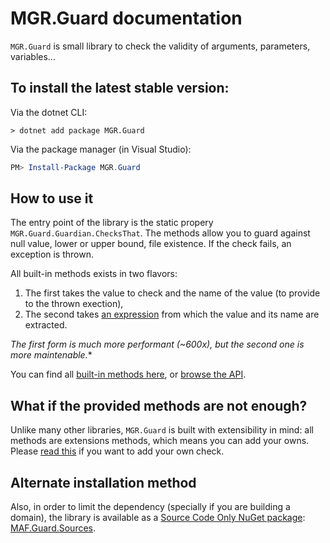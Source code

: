 MGR.Guard documentation
===

`MGR.Guard` is small library to check the validity of arguments, parameters, variables...

## To install the latest stable version:

Via the dotnet CLI:
```
> dotnet add package MGR.Guard
```
Via the package manager (in Visual Studio):
```powershell
PM> Install-Package MGR.Guard
```

## How to use it
The entry point of the library is the static propery `MGR.Guard.Guardian.ChecksThat`.
The methods allow you to guard against null value, lower or upper bound, file existence.
If the check fails, an exception is thrown.

All built-in methods exists in two flavors:

1. The first takes the value to check and the name of the value (to provide to the thrown exection),
2. The second takes [an expression](guard-expression.md) from which the value and its name are extracted.

*The first form is much more performant (~600x), but the second one is more maintenable.**

You can find all [built-in methods here](guard.md), or [browse the API](/api).

## What if the provided methods are not enough?

Unlike many other libraries, `MGR.Guard` is built with extensibility in mind:
all methods are extensions methods, which means you can add your owns.
Please [read this](extensibility.md) if you want to add your own check.

## Alternate installation method
Also, in order to limit the dependency (specially if you are building a domain), the library is available as a [Source Code Only NuGet package](https://medium.com/@attilah/source-code-only-nuget-packages-8f34a8fb4738):
 [MAF.Guard.Sources](guard-sources.md).
